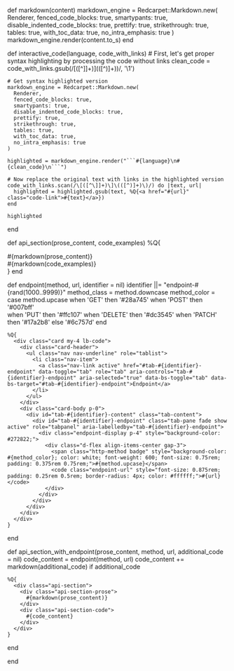   def markdown(content)
    markdown_engine = Redcarpet::Markdown.new(
      Renderer,
      fenced_code_blocks: true,
      smartypants: true,
      disable_indented_code_blocks: true,
      prettify: true,
      strikethrough: true,
      tables: true,
      with_toc_data: true,
      no_intra_emphasis: true
    )
    markdown_engine.render(content.to_s)
  end

  def interactive_code(language, code_with_links)
    # First, let's get proper syntax highlighting by processing the code without links
    clean_code = code_with_links.gsub(/\[([^\]]+)\]\(([^)]+)\)/, '\1')
    
    # Get syntax highlighted version
    markdown_engine = Redcarpet::Markdown.new(
      Renderer,
      fenced_code_blocks: true,
      smartypants: true,
      disable_indented_code_blocks: true,
      prettify: true,
      strikethrough: true,
      tables: true,
      with_toc_data: true,
      no_intra_emphasis: true
    )
    
    highlighted = markdown_engine.render("```#{language}\n#{clean_code}\n```")
    
    # Now replace the original text with links in the highlighted version
    code_with_links.scan(/\[([^\]]+)\]\(([^)]+)\)/) do |text, url|
      highlighted = highlighted.gsub(text, %Q{<a href="#{url}" class="code-link">#{text}</a>})
    end
    
    highlighted
  end

  def api_section(prose_content, code_examples)
    %Q{
      <div class="api-section">
        <div class="api-section-prose">
          #{markdown(prose_content)}
        </div>
        <div class="api-section-code">
          #{markdown(code_examples)}
        </div>
      </div>
    }
  end

  def endpoint(method, url, identifier = nil)
    identifier ||= "endpoint-#{rand(1000..9999)}"
    method_class = method.downcase
    method_color = case method.upcase
                   when 'GET' then '#28a745'
                   when 'POST' then '#007bff'  
                   when 'PUT' then '#ffc107'
                   when 'DELETE' then '#dc3545'
                   when 'PATCH' then '#17a2b8'
                   else '#6c757d'
                   end
    
    %Q{
      <div class="card my-4 lb-code">
        <div class="card-header">
          <ul class="nav nav-underline" role="tablist">
            <li class="nav-item">
              <a class="nav-link active" href="#tab-#{identifier}-endpoint" data-toggle="tab" role="tab" aria-controls="tab-#{identifier}-endpoint" aria-selected="true" data-bs-toggle="tab" data-bs-target="#tab-#{identifier}-endpoint">Endpoint</a>
            </li>
          </ul>
        </div>
        <div class="card-body p-0">
          <div id="tab-#{identifier}-content" class="tab-content">
            <div id="tab-#{identifier}-endpoint" class="tab-pane fade show active" role="tabpanel" aria-labelledby="tab-#{identifier}-endpoint">
              <div class="endpoint-display p-4" style="background-color: #272822;">
                <div class="d-flex align-items-center gap-3">
                  <span class="http-method badge" style="background-color: #{method_color}; color: white; font-weight: 600; font-size: 0.75rem; padding: 0.375rem 0.75rem;">#{method.upcase}</span>
                  <code class="endpoint-url" style="font-size: 0.875rem; padding: 0.25rem 0.5rem; border-radius: 4px; color: #ffffff;">#{url}</code>
                </div>
              </div>
            </div>
          </div>
        </div>
      </div>
    }
  end

  def api_section_with_endpoint(prose_content, method, url, additional_code = nil)
    code_content = endpoint(method, url)
    code_content += markdown(additional_code) if additional_code
    
    %Q{
      <div class="api-section">
        <div class="api-section-prose">
          #{markdown(prose_content)}
        </div>
        <div class="api-section-code">
          #{code_content}
        </div>
      </div>
    }
  end

end